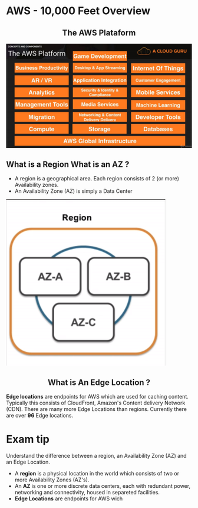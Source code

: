 # AWS - 10,000 Feet Overview

## <center>The AWS Plataform</center>
![alt](/images/aws_overview.jpg)

## What is a Region  What is an AZ ?
- A region is a geographical area. Each region consists of 2 (or more) Availability zones.
- An Availability Zone (AZ) is simply a Data Center

![alt](/images/aws_region.png)

## <center>What is An Edge Location ?</center>
**Edge locations** are endpoints for AWS which are used for caching content. Typically this consists of CloudFront, Amazon's Content delivery Network (CDN). There are many more Edge Locations than regions. Currently there are over **96** Edge locations.

# **Exam tip**

Understand the difference between a region, an Availability Zone (AZ) and an Edge Location.
- A **region** is a physical location in the world which consists of two or more Availability Zones (AZ's).
- An **AZ** is one or more discrete data centers, each with redundant power, networking and connectivity, housed in separeted facilities.
- **Edge Locations** are endpoints for AWS wich 